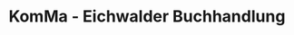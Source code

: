 ---
title: "KomMa - Eichwalder Buchhandlung"
url: /eichwalde/komma-eichwalder-buchhandlung/
shop: Bücher
---